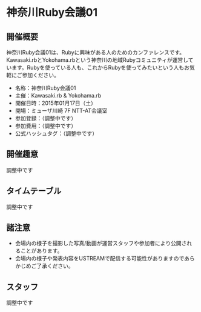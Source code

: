 # 神奈川Ruby会議01

## 開催概要

神奈川Ruby会議01は、Rubyに興味がある人のためのカンファレンスです。Kawasaki.rbとYokohama.rbという神奈川の地域Rubyコミュニティが運営しています。Rubyを使っている人も、これからRubyを使ってみたいという人もお気軽にご参加ください。

* 名称：神奈川Ruby会議01
* 主催：Kawasaki.rb & Yokohama.rb
* 開催日時：2015年01月17日（土）
* 開場：ミューザ川崎 7F NTT-AT会議室
* 参加登録：（調整中です）
* 参加費用：（調整中です）
* 公式ハッシュタグ：（調整中です）

## 開催趣意

調整中です

## タイムテーブル

調整中です

## 諸注意

* 会場内の様子を撮影した写真/動画が運営スタッフや参加者により公開されることがあります。
* 会場内の様子や発表内容をUSTREAMで配信する可能性がありますのであらかじめご了承ください。

## スタッフ

調整中です


